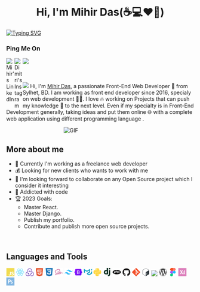 <h1 align="center">Hi, I'm Mihir Das(☕💻❤️‍🔥)</h1>

<!-- Typing SVG by Mihir Das -->

[![Typing SVG](https://readme-typing-svg.demolab.com?font=Fira+Code&pause=1000&center=true&width=1000&lines=Front-End+Web+Developer;With+Passion+To+Create+Next+Level+Website;Always+Learning+Somethings+New)](https://git.io/typing-svg)

<h3 align="left">Ping Me On</h3>
<a href="https://www.linkedin.com/in/getmihir/">
  <img align="left" alt="Mihir's LinkedIn" width="22px" src="https://raw.githubusercontent.com/peterthehan/peterthehan/master/assets/linkedin.svg" />
</a>
<a href="https://wa.me/+8801740623262">
  <img align="left" alt="Dimitri's Instagram" width="22px" src="https://upload.wikimedia.org/wikipedia/commons/thumb/6/6b/WhatsApp.svg/479px-WhatsApp.svg.png" />
</a>

![](https://visitor-badge.glitch.me/badge?page_id=the-mihir.the-mihir)

<br>

<!-- Intro section -->

<img src="https://media.giphy.com/media/hvRJCLFzcasrR4ia7z/giphy.gif" width="23px"/> Hi, I'm [Mihir Das](https://github.com/the-mihir), a passionate Front-End Web Developer 🤩 from Sylhet, BD. I am working as front end developer since 2016, specialy on web development 👨‍💻.
I love 🔥 working on Projects that can push my knowledge 🤯 to the next level. Even if my specialty is in Front-End Development generally, taking ideas and put them online 🌐 with a complete web application using different programming language .

<!-- Floating img -->

<img align="right" alt="GIF" src="https://github.com/abhisheknaiidu/abhisheknaiidu/blob/master/code.gif?raw=true" width="350">

<br>

## More about me

- 💪 Currently I'm working as a freelance web developer
- 💰 Looking for new clients who wants to work with me
- 🤲 I'm looking forward to collaborate on any Open Source project which I consider it interesting
- 💉 Addicted with code
- 🏆 2023 Goals:
  - Master React.
  - Master Django.
  - Publish my portfolio.
  - Contribute and publish more open source projects.

<br>

## Languages and Tools

<code><img height="22" src="https://github.com/devicons/devicon/blob/master/icons/javascript/javascript-plain.svg"></code>
<code><img height="22" src="https://github.com/devicons/devicon/blob/master/icons/react/react-original.svg"></code>
<code><img height="22" src="https://github.com/devicons/devicon/blob/master/icons/redux/redux-original.svg"></code>
<code><img height="22" src="https://github.com/devicons/devicon/blob/master/icons/html5/html5-plain.svg"></code>
<code><img height="22" src="https://github.com/devicons/devicon/blob/master/icons/css3/css3-plain.svg"></code>
<code><img height="22" src="https://github.com/devicons/devicon/blob/master/icons/sass/sass-original.svg"></code>
<code><img height="22" src="https://github.com/devicons/devicon/blob/master/icons/tailwindcss/tailwindcss-plain.svg"></code>
<code><img height="22" src="https://github.com/devicons/devicon/blob/master/icons/bootstrap/bootstrap-original.svg"></code>
<code><img height="22" src="https://github.com/devicons/devicon/blob/master/icons/materialui/materialui-plain.svg"></code>
<code><img height="22" src="https://github.com/devicons/devicon/blob/master/icons/python/python-plain.svg"></code>
<code><img height="22" src="https://github.com/devicons/devicon/blob/master/icons/django/django-plain.svg"></code>
<code><img height="22" src="https://github.com/devicons/devicon/blob/master/icons/php/php-plain.svg"></code>
<code><img height="22" src="https://github.com/devicons/devicon/blob/master/icons/github/github-original.svg"></code>
<code><img height="22" src="https://github.com/devicons/devicon/blob/master/icons/git/git-plain.svg"></code>
<code><img height="22" src="https://github.com/devicons/devicon/blob/master/icons/bash/bash-original.svg"></code>
<code><img height="22" src="https://upload.wikimedia.org/wikipedia/commons/thumb/9/9a/Visual_Studio_Code_1.35_icon.svg/1024px-Visual_Studio_Code_1.35_icon.svg.png"></code>
<code><img height="22" src="https://github.com/devicons/devicon/blob/master/icons/wordpress/wordpress-plain.svg"></code>
<code><img height="22" src="https://github.com/devicons/devicon/blob/master/icons/figma/figma-original.svg"></code>
<code><img height="22" src="https://github.com/devicons/devicon/blob/master/icons/xd/xd-plain.svg"></code>
<code><img height="22" src="https://github.com/devicons/devicon/blob/master/icons/photoshop/photoshop-plain.svg"></code>
<!-- 
<code><img height="22" src=""></code>
<code><img height="22" src=""></code> -->
